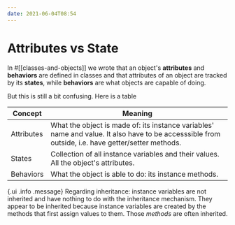 ```yaml
---
date: 2021-06-04T08:54
---
```


# Attributes vs State

In #[[classes-and-objects]] we wrote that an object's **attributes** and
**behaviors** are defined in classes and that attributes of an object are
tracked by its **states**, while **behaviors** are what objects are capable
of doing.

But this is still a bit confusing. Here is a table

<table class="ui celled table">
  <thead>
    <tr>
      <th>Concept</th>
      <th>Meaning</th>
    </tr>
  </thead>
  <tbody>
    <tr>
      <td data-label="Concept">Attributes</td>
      <td data-label="Meaning">What the object is made of: its instance variables' name and value. It also have to be accesssible from outside, i.e. have getter/setter methods.</td>
    </tr>
    <tr>
      <td data-label="Concept">States</td>
      <td data-label="Meaning">Collection of all instance variables and their values. All the object's attributes.</td>
    </tr>
    <tr>
      <td data-label="Concept">Behaviors</td>
      <td data-label="Meaning">What the object is able to do: its instance methods.</td>
    </tr>
  </tbody>
</table>

{.ui .info .message}
Regarding inheritance: instance variables are not inherited and have
nothing to do with the inheritance mechanism. They appear to be inherited
because instance variables are created by the methods that first assign
values to them. Those _methods_ are often inherited.
